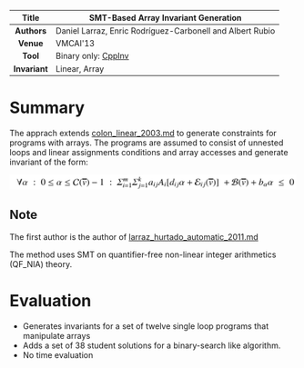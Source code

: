 | **Title**     | SMT-Based Array Invariant Generation                                                         |
|:-------------:|----------------------------------------------------------------------------------------------|
| **Authors**   | Daniel Larraz, Enric Rodríguez-Carbonell and Albert Rubio                                    |
| **Venue**     | VMCAI'13                                                                                     |
| **Tool**      | Binary only: [CppInv](www.lsi.upc.edu/~albert/cppinv-bin.tar.gz)                             |
| **Invariant** | Linear, Array                                                                                |




# Summary

The apprach extends [colon_linear_2003.md](colon_linear_2003.md) to generate 
constraints for programs with arrays.
The programs are assumed to consist of unnested loops and linear assignments
conditions and array accesses and generate invariant of the form:

![](figs/invariant.png)

## Note 
The first author is the author of [larraz_hurtado_automatic_2011.md](larraz_hurtado_automatic_2011.md)

The method uses SMT on quantifier-free non-linear integer arithmetics (QF_NIA) theory.

# Evaluation 
- Generates invariants for a set of twelve single loop programs that manipulate arrays
- Adds a set of 38 student solutions for a binary-search like algorithm.
- No time evaluation
